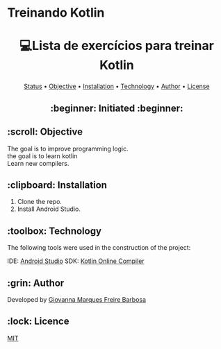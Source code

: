 # Treinando Kotlin
<h1 align="center">💻Lista de exercícios para treinar Kotlin</h1>
<h3 align="center">
<a href="https://appmaster.io/api/_files/bLzbyrE3kokyk9p7QthYmA/download/"></a>
</h3>

<p align="center">
 <a href="#status">Status</a> • 
 <a href="#objective">Objective</a> •
 <a href="#installation">Installation</a> • 
 <a href="#technology">Technology</a> • 
 <a href="#author">Author</a> •
 <a href="#licence">License</a>
</p>

<h2 align="center" id=status> 
    :beginner: Initiated :beginner:
</h2>

<h2 id=objective>:scroll: Objective</h2>
The goal is to improve programming logic.<br>
the goal is to learn kotlin<br>
Learn new compilers.

<h2 id=installation>:clipboard: Installation</h2>

1. Clone the repo.
2. Install Android Studio.

<h2 id=technology>:toolbox: Technology</h2>

The following tools were used in the construction of the project:

IDE: <a href="https://developer.android.com/studio/install?hl=pt-br">Android Studio</a>
SDK: <a href="https://www.jdoodle.com/compile-kotlin-online">Kotlin Online Compiler</a>

<h2 id=author>:grin: Author</h2>

Developed by <a href="https://github.com/giomfb07" target="_blank">Giovanna Marques Freire Barbosa</a>

<h2 id=licence>:lock: Licence</h2>
<a href="https://github.com/giomfb07/fitnerd-kotlin/blob/main/LICENSE" target="_blank">MIT</a>
